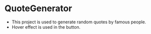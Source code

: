 # QuoteGenerator
- This project is used to generate random quotes by famous people.
- Hover effect is used in the button.
